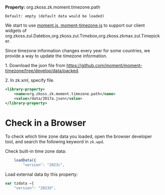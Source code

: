 **Property:** org.zkoss.zk.moment.timezone.path

`Default: empty (default data would be loaded)`

We start to use [moment.js, moment-timezone.js](https://momentjs.com/)
to support our client widgets of
<javadoc>org.zkoss.zul.Datebox</javadoc>,<javadoc>org.zkoss.zul.Timebox</javadoc>,<javadoc>org.zkoss.zkmax.zul.Timepicker</javadoc>.

Since timezone information changes every year for some countries, we
provide a way to update the timezone information.

1\. Download the json file from
<https://github.com/moment/moment-timezone/tree/develop/data/packed>.

2\. In zk.xml, specify file.

``` xml
<library-property>
    <name>org.zkoss.zk.moment.timezone.path</name>
    <value>/data/2017a.json</value>
</library-property>
```

# Check in a Browser

To check which time zone data you loaded, open the browser developer
tool, and search the following keyword in `zk.wpd`.

Check built-in time zone data:

``` js
    loadData({
        "version": "2023c",
```

Load external data by this property:

``` js
var tzdata ={
    "version": "2023d",
```
